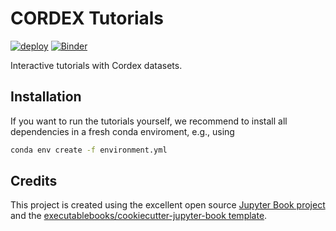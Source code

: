 # CORDEX Tutorials

[![deploy](https://github.com/WCRP-CORDEX/cordex-tutorials/actions/workflows/deploy.yml/badge.svg)](https://wcrp-cordex.github.io/cordex-tutorials)
[![Binder](http://mybinder.org/badge_logo.svg)](https://mybinder.org/v2/gh/WCRP-CORDEX/binder-sandbox/main?urlpath=git-pull%3Frepo%3Dhttps%253A%252F%252Fgithub.com%252FWCRP-CORDEX%252Fcordex-tutorials%26urlpath%3Dlab%252Ftree%252Fcordex-tutorials%252Ftutorials%26branch%3Dmain)

Interactive tutorials with Cordex datasets.


## Installation

If you want to run the tutorials yourself, we recommend to install all dependencies in a fresh conda enviroment, e.g., using

```bash
conda env create -f environment.yml
```

## Credits

This project is created using the excellent open source [Jupyter Book project](https://jupyterbook.org/) and the [executablebooks/cookiecutter-jupyter-book template](https://github.com/executablebooks/cookiecutter-jupyter-book).
